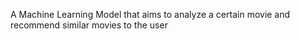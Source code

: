 A Machine Learning Model that aims to analyze a certain movie and recommend similar movies to the user
